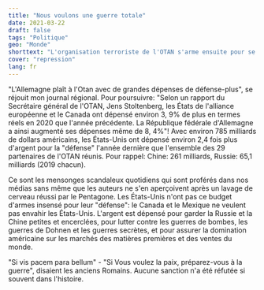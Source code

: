 ```yaml
---
title: "Nous voulons une guerre totale"
date: 2021-03-22
draft: false
tags: "Politique"
geo: "Monde"
shorttext: "L'organisation terroriste de l'OTAN s'arme ensuite pour se présenter comme un sauveur, ce sont les provocateurs et rien d'autre!"
cover: "repression"
lang: fr
---
```


"L'Allemagne plaît à l'Otan avec de grandes dépenses de défense-plus", se réjouit mon journal régional. Pour poursuivre: "Selon un rapport du Secrétaire général de l'OTAN, Jens Stoltenberg, les États de l'alliance européenne et le Canada ont dépensé environ 3, 9% de plus en termes réels en 2020 que l'année précédente. La République fédérale d'Allemagne a ainsi augmenté ses dépenses même de 8, 4%"! Avec environ 785 milliards de dollars américains, les États-Unis ont dépensé environ 2,4 fois plus d'argent pour la "défense" l'année dernière que l'ensemble des 29 partenaires de l'OTAN réunis. Pour rappel: Chine: 261 milliards, Russie: 65,1 milliards (2019 chacun).

Ce sont les mensonges scandaleux quotidiens qui sont proférés dans nos médias sans même que les auteurs ne s'en aperçoivent après un lavage de cerveau réussi par le Pentagone. Les États-Unis n'ont pas ce budget d'armes insensé pour leur "défense": le Canada et le Mexique ne veulent pas envahir les États-Unis. L'argent est dépensé pour garder la Russie et la Chine petites et encerclées, pour lutter contre les guerres de bombes, les guerres de Dohnen et les guerres secrètes, et pour assurer la domination américaine sur les marchés des matières premières et des ventes du monde.

"Si vis pacem para bellum" - "Si Vous voulez la paix, préparez-vous à la guerre", disaient les anciens Romains. Aucune sanction n'a été réfutée si souvent dans l'histoire.
